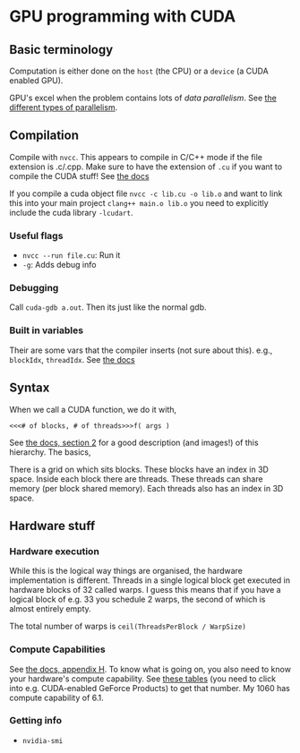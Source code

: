 # GPU programming with CUDA

## Basic terminology

Computation is either done on the `host` (the CPU) or a `device` (a CUDA enabled GPU).

GPU's excel when the problem contains lots of *data parallelism*. See [the different types of parallelism](./types_of_parallelism.md).



## Compilation

Compile with `nvcc`. This appears to compile in C/C++ mode if the file extension is .c/.cpp. Make sure to have the extension of `.cu` if you want to compile the CUDA stuff! See [the docs](https://docs.nvidia.com/cuda/cuda-compiler-driver-nvcc/index.html#supported-input-file-suffixes)

If you compile a cuda object file `nvcc -c lib.cu -o lib.o` and want to link this into your main project `clang++ main.o lib.o` you need to explicitly include the cuda library `-lcudart`.

### Useful flags
* `nvcc --run file.cu`: Run it
* `-g`: Adds debug info

### Debugging

Call `cuda-gdb a.out`. Then its just like the normal gdb.


### Built in variables

Their are some vars that the compiler inserts (not sure about this). e.g., `blockIdx`, `threadIdx`. See [the docs](https://docs.nvidia.com/cuda/cuda-c-programming-guide/#built-in-variables)


## Syntax

When we call a CUDA function, we do it with,

```
<<<# of blocks, # of threads>>>f( args )
```

See [the docs, section 2](https://docs.nvidia.com/cuda/cuda-c-programming-guide/#programming-model) for a good description (and images!) of this hierarchy. The basics,

There is a grid on which sits blocks. These blocks have an index in 3D space. Inside each block there are threads. These threads can share memory (per block shared memory). Each threads also has an index in 3D space.


## Hardware stuff

### Hardware execution

While this is the logical way things are organised, the hardware implementation is different. Threads in a single logical block get executed in hardware blocks of 32 called warps. I guess this means that if you have a logical block of e.g. 33 you schedule 2 warps, the second of which is almost entirely empty.

The total number of warps is `ceil(ThreadsPerBlock / WarpSize)`

### Compute Capabilities

See [the docs, appendix H](https://docs.nvidia.com/cuda/cuda-c-programming-guide/index.html#compute-capabilities). To know what is going on, you also need to know your hardware's compute capability. See [these tables](https://developer.nvidia.com/cuda-gpus#compute) (you need to click into e.g. CUDA-enabled GeForce Products) to get that number.
My 1060 has compute capability of 6.1.

### Getting info

* `nvidia-smi`
